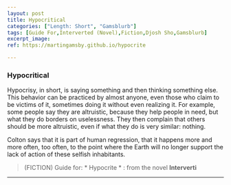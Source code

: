 ```yaml
---
layout: post
title: Hypocritical
categories: ["Length: Short", "Gamsblurb"]
tags: [Guide For,Interverted (Novel),Fiction,Djosh Sho,Gamsblurb]
excerpt_image: 
ref: https://martingamsby.github.io/hypocrite

---
```


### **Hypocritical**

Hypocrisy, in short, is saying something and then thinking something else. This behavior can be practiced by almost anyone, even those who claim to be victims of it, sometimes doing it without even realizing it. For example, some people say they are altruistic, because they help people in need, but what they do borders on uselessness. They then complain that others should be more altruistic, even if what they do is very similar: nothing. 

Colton says that it is part of human regression, that it happens more and more often, too often, to the point where the Earth will no longer support the lack of action of these selfish inhabitants. 

> (FICTION) Guide for: * Hypocrite * : from the novel **Interverti**

---



